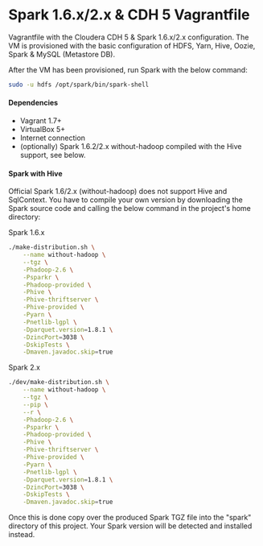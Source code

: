 # Spark 1.6.x/2.x & CDH 5 Vagrantfile

Vagrantfile with the Cloudera CDH 5 & Spark 1.6.x/2.x configuration.
The VM is provisioned with the basic configuration of HDFS, Yarn, Hive, Oozie, Spark & MySQL (Metastore DB). 

After the VM has been provisioned, run Spark with the below command:

```sh
sudo -u hdfs /opt/spark/bin/spark-shell
```

#### Dependencies

- Vagrant 1.7+
- VirtualBox 5+
- Internet connection
- (optionally) Spark 1.6.2/2.x without-hadoop compiled with the Hive support, see below.

#### Spark with Hive

Official Spark 1.6/2.x (without-hadoop) does not support Hive and SqlContext. You have to compile your own version by downloading the Spark source code and calling the below command in the project's home directory:

Spark 1.6.x
```sh
./make-distribution.sh \
    --name without-hadoop \
    --tgz \
    -Phadoop-2.6 \
    -Psparkr \
    -Phadoop-provided \
    -Phive \
    -Phive-thriftserver \
    -Phive-provided \
    -Pyarn \
    -Pnetlib-lgpl \
    -Dparquet.version=1.8.1 \
    -DzincPort=3038 \
    -DskipTests \
    -Dmaven.javadoc.skip=true
```

Spark 2.x
```sh
./dev/make-distribution.sh \
    --name without-hadoop \
    --tgz \
    --pip \
    --r \
    -Phadoop-2.6 \
    -Psparkr \
    -Phadoop-provided \
    -Phive \
    -Phive-thriftserver \
    -Phive-provided \
    -Pyarn \
    -Pnetlib-lgpl \
    -Dparquet.version=1.8.1 \
    -DzincPort=3038 \
    -DskipTests \
    -Dmaven.javadoc.skip=true
```

Once this is done copy over the produced Spark TGZ file into the "spark" directory of this project. Your Spark version will be detected and installed instead.
